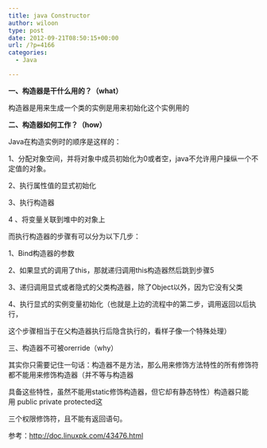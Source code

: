 ```yaml
---
title: java Constructor
author: wiloon
type: post
date: 2012-09-21T08:50:15+00:00
url: /?p=4166
categories:
  - Java

---
```

**一、构造器是干什么用的？（what）**

构造器是用来生成一个类的实例是用来初始化这个实例用的


**二、构造器如何工作？（how）**


Java在构造实例时的顺序是这样的：

1、分配对象空间，并将对象中成员初始化为0或者空，java不允许用户操纵一个不定值的对象。

2、执行属性值的显式初始化

3、执行构造器

4 、将变量关联到堆中的对象上


而执行构造器的步骤有可以分为以下几步：


1、Bind构造器的参数

2、如果显式的调用了this，那就递归调用this构造器然后跳到步骤5

3、递归调用显式或者隐式的父类构造器，除了Object以外，因为它没有父类

4、执行显式的实例变量初始化（也就是上边的流程中的第二步，调用返回以后执行，

这个步骤相当于在父构造器执行后隐含执行的，看样子像一个特殊处理）

三、构造器不可被orerride（why）


其实你只需要记住一句话：构造器不是方法，那么用来修饰方法特性的所有修饰符都不能用来修饰构造器（并不等与构造器

具备这些特性，虽然不能用static修饰构造器，但它却有静态特性）构造器只能用 public private protected这

三个权限修饰符，且不能有返回语句。


参考：http://doc.linuxpk.com/43476.html